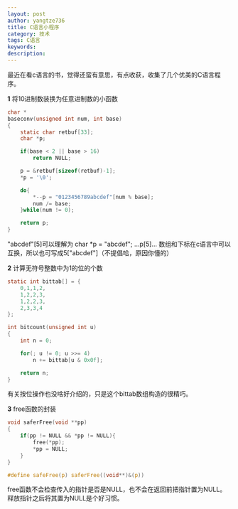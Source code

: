 ```yaml
---
layout: post
author: yangtze736
title: C语言小程序
category: 技术
tags: C语言
keywords: 
description: 
---
```


最近在看c语言的书，觉得还蛮有意思，有点收获，收集了几个优美的C语言程序。

**1** 将10进制数装换为任意进制数的小函数

```c
char *
baseconv(unsigned int num, int base)
{
	static char retbuf[33];
	char *p;

	if(base < 2 || base > 16)
		return NULL;

	p = &retbuf[sizeof(retbuf)-1];
	*p = '\0';

	do{
		*--p = "0123456789abcdef"[num % base];
		num /= base;
	}while(num != 0);

	return p;
}
```
"abcdef"[5]可以理解为
char *p = "abcdef"; ...p[5]... 
数组和下标在c语言中可以互换，所以也可写成5["abcdef"]（不提倡哈，原因你懂的）

**2** 计算无符号整数中为1的位的个数

```c
static int bittab[] = {
	0,1,1,2,
	1,2,2,3,
	1,2,2,3,
	2,3,3,4
};

int bitcount(unsigned int u)
{
	int n = 0;

	for(; u != 0; u >>= 4)
		n += bittab[u & 0x0f];

	return n;
}
```
有关按位操作也没啥好介绍的，只是这个bittab数组构造的很精巧。

**3** free函数的封装

```c
void saferFree(void **pp)
{
	if(pp != NULL && *pp != NULL){
		free(*pp);
		*pp = NULL;
	}
}

#define safeFree(p) saferFree((void**)&(p))
```
free函数不会检查传入的指针是否是NULL，也不会在返回前把指针置为NULL。释放指针之后将其置为NULL是个好习惯。

